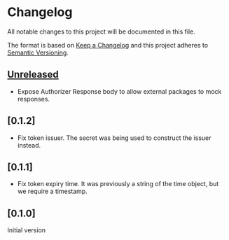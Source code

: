 # Changelog

All notable changes to this project will be documented in this file.

The format is based on [Keep a Changelog](http://keepachangelog.com/en/1.0.0/)
and this project adheres to [Semantic Versioning](http://semver.org/spec/v2.0.0.html).

## [Unreleased](https://github.com/pusher/pusher-platform-go/compare/0.1.2...HEAD)

- Expose Authorizer Response body to allow external packages to mock responses.

## [0.1.2]

- Fix token issuer. The secret was being used to construct the issuer instead.

## [0.1.1]

- Fix token expiry time. It was previously a string of the time object, but we require a timestamp.

## [0.1.0]

Initial version
